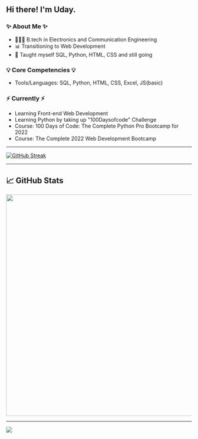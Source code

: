 ## Hi there! I'm Uday.

### ✨ About Me ✨
- 👩🏻‍💻 B.tech in Electronics and Communication Engineering
- 📊 Transitioning to Web Development
- 📝 Taught myself SQL, Python, HTML, CSS and still going

### 💡 Core Competencies 💡
- Tools/Languages: SQL, Python, HTML, CSS, Excel, JS(basic)

### ⚡️ Currently ⚡️
- Learning Front-end Web Development
- Learning Python by taking up "100Daysofcode" Challenge 
- Course: 100 Days of Code: The Complete Python Pro Bootcamp for 2022
- Course: The Complete 2022 Web Development Bootcamp

<!--### 🙌🏻 Connect with Me
- [LinkedIn](https://www.linkedin.com/in/katiehuangx/)
- [Medium](https://katiehuangx.medium.com)
- [Kaggle](https://www.kaggle.com/katiehuangx)-->

<hr>

[![GitHub Streak](https://github-readme-streak-stats.herokuapp.com?user=im-usb&theme=dark&hide_border=true)](https://git.io/streak-stats)

<hr>

## 📈 GitHub Stats 

<img align="center" width="600px" src="https://activity-graph.herokuapp.com/graph?username=im-usb&theme=redical">

<hr>

![](https://komarev.com/ghpvc/?username=im-usb&color=blue)
